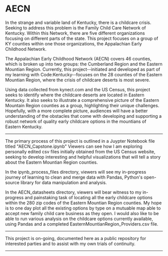# AECN
In the strange and variable land of Kentucky, there is a childcare crisis. Seeking to address this problem is the Family Child Care Network of Kentucky. Within this Network, there are five different organizations focusing on different parts of the state. This project focuses on a group of KY counties within one those organizations, the Appalachian Early Childhood Network. 

The Appalachian Early Childhood Network (AECN) covers 46 counties, which is broken up into two groups: the Cumberland Region and the Eastern Mountian Region. Currently, this project--initiated and developed as part of my learning with Code:Kentucky--focuses on the 28 counties of the Eastern Mountian Region, where the crisis of childcare deserts is most severe. 

Using data collected from kynect.com and the US Census, this project seeks to identify where the childcare deserts are located in Eastern Kentucky. It also seeks to illustrate a comprehensive picture of the Eastern Mountain Region counties as a group, highlighting their unique challenges. Hopefully, with a more complete picture, audiences will have a better understanding of the obstacles that come with developing and supporting a robust network of quality early childcare options in the mountians of Eastern Kentucky. 

------------

The primary process of this project is outlined in a Juypter Notebook file titled "AECN_Capstone.ipynb"
Viewers can see how I am exploring personally edited csv files initially obtained from the US Census website, seeking to develop interesting and helpful visualizations that will tell a story about the Eastern Mountian Region counties.

In the ipynb_process_files directory, viewers will see my in-progress journey of learning to clean and merge data with Pandas, Python's open-source library for data manipulation and analysis.

In the AECN_datasheets directory, viewers will bear witness to my in-progress and painstaking task of locating all the early childcare options within the 280 zip codes of the Eastern Mountian Region counties. My hope is to one day plot all the existing options by type on a mutuable map able to accept new family child care business as they open. I would also like to be able to run various analysis on the childcare options currently available, using Pandas and a completed EasternMountianRegion_Providers.csv file. 

-------------

This project is on-going, documented here as a public repository for interested parties and to assist with my own trials of continuity.

-------------

